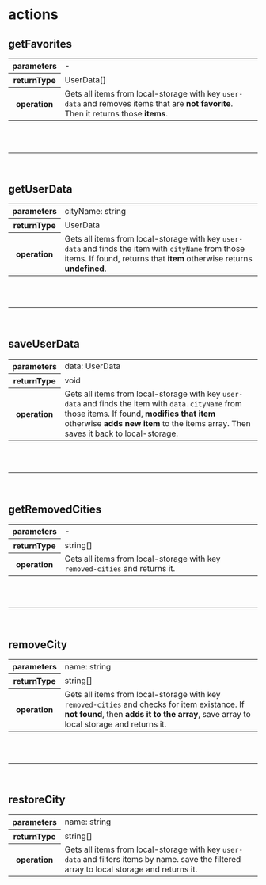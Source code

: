 # actions

## getFavorites
<table>
  <tr>
    <th>parameters</th>
    <td>-</td>
  </tr>
  <tr>
    <th>returnType</th>
    <td>UserData[]</td>
  </tr>
  <tr>
    <th>operation</th>
    <td>Gets all items from local-storage with key <code>user-data</code> and removes items that are <strong>not favorite</strong>. Then it returns those <strong>items</strong>.</td>
  </tr>
</table>

<br />
<br />

___

<br />

## getUserData
<table>
  <tr>
    <th>parameters</th>
    <td>cityName: string</td>
  </tr>
  <tr>
    <th>returnType</th>
    <td>UserData</td>
  </tr>
  <tr>
    <th>operation</th>
    <td>Gets all items from local-storage with key <code>user-data</code> and finds the item with <code>cityName</code> from those items. If found, returns that <strong>item</strong> otherwise returns <strong>undefined</strong>.</td>
  </tr>
</table>

<br />
<br />

___

<br />

## saveUserData
<table>
  <tr>
    <th>parameters</th>
    <td>data: UserData</td>
  </tr>
  <tr>
    <th>returnType</th>
    <td>void</td>
  </tr>
  <tr>
    <th>operation</th>
    <td>Gets all items from local-storage with key <code>user-data</code> and finds the item with <code>data.cityName</code> from those items. If found, <strong>modifies that item</strong> otherwise <strong>adds new item</strong> to the items array. Then saves it back to local-storage.</td>
  </tr>
</table>

<br />
<br />

___

<br />

## getRemovedCities
<table>
  <tr>
    <th>parameters</th>
    <td>-</td>
  </tr>
  <tr>
    <th>returnType</th>
    <td>string[]</td>
  </tr>
  <tr>
    <th>operation</th>
    <td>Gets all items from local-storage with key <code>removed-cities</code> and returns it.</td>
  </tr>
</table>

<br />
<br />

___

<br />

## removeCity
<table>
  <tr>
    <th>parameters</th>
    <td>name: string</td>
  </tr>
  <tr>
    <th>returnType</th>
    <td>string[]</td>
  </tr>
  <tr>
    <th>operation</th>
    <td>Gets all items from local-storage with key <code>removed-cities</code> and checks for item existance. If <strong>not found</strong>, then <strong>adds it to the array</strong>, save array to local storage and returns it.</td>
  </tr>
</table>

<br />
<br />

___

<br />

## restoreCity
<table>
  <tr>
    <th>parameters</th>
    <td>name: string</td>
  </tr>
  <tr>
    <th>returnType</th>
    <td>string[]</td>
  </tr>
  <tr>
    <th>operation</th>
    <td>Gets all items from local-storage with key <code>user-data</code> and filters items by name. save the filtered array to local storage and returns it.</td>
  </tr>
</table>
